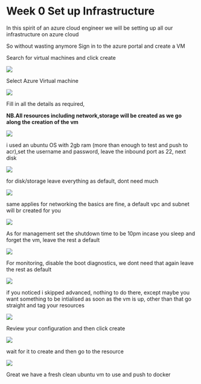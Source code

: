 <!-- @format -->

# Week 0 Set up Infrastructure

In this spirit of an azure cloud engineer we will be setting up all our infrastructure on azure cloud

So without wasting anymore Sign in to the azure portal and create a VM

Search for virtual machines and click create

![](images/infra1.png)

Select Azure Virtual machine

![](images/infra2.png)

Fill in all the details as required,

**NB.All resources including network,storage will be created as we go along the creation of the vm**

![](images/infra3a.png)

i used an ubuntu OS with 2gb ram (more than enough to test and push to acr),set the username and password, leave the inbound port as 22, next disk

![](images/infra3b.png)

for disk/storage leave everything as default, dont need much

![](images/infra4.png)

same applies for networking the basics are fine, a default vpc and subnet will br created for you

![](images/infra5.png)

As for management set the shutdown time to be 10pm incase you sleep and forget the vm, leave the rest a default

![](images/infra6.png)

For monitoring, disable the boot diagnostics, we dont need that again leave the rest as default

![](images/infra7.png)

if you noticed i skipped advanced, nothing to do there, except maybe you want something to be intialised as soon as the vm is up, other than that go straight and tag your resources

![](images/infra8.png)

Review your configuration and then click create

![](images/infra9.png)

wait for it to create and then go to the resource

![](images/infra10.png)

Great we have a fresh clean ubuntu vm to use and push to docker
